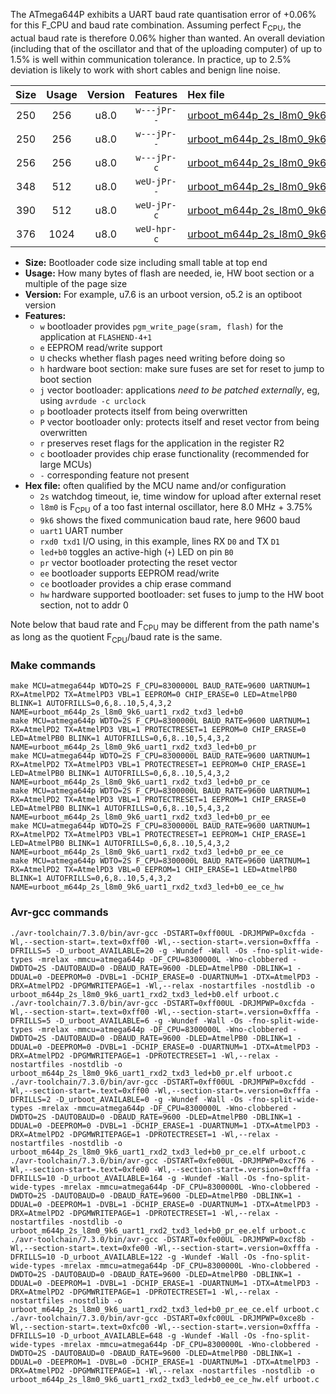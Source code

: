 The ATmega644P exhibits a UART baud rate quantisation error of +0.06% for this F_CPU and baud rate combination. Assuming perfect F<sub>CPU</sub>, the actual baud rate is therefore 0.06% higher than wanted. An overall deviation (including that of the oscillator and that of the uploading computer) of up to 1.5% is well within communication tolerance. In practice, up to 2.5% deviation is likely to work with short cables and benign line noise.

|Size|Usage|Version|Features|Hex file|
|:-:|:-:|:-:|:-:|:--|
|250|256|u8.0|`w---jPr--`|[urboot_m644p_2s_l8m0_9k6_uart1_rxd2_txd3_led+b0.hex](https://raw.githubusercontent.com/stefanrueger/urboot.hex/main/boards/sanguino/atmega644p/watchdog_2_s/internal_oscillator_l%2B3.75%25/%2B8m000000_hz/%2B%2B%2B9k6_baud/uart1_rxd2_txd3/led%2Bb0/urboot_m644p_2s_l8m0_9k6_uart1_rxd2_txd3_led%2Bb0.hex)|
|250|256|u8.0|`w---jPr--`|[urboot_m644p_2s_l8m0_9k6_uart1_rxd2_txd3_led+b0_pr.hex](https://raw.githubusercontent.com/stefanrueger/urboot.hex/main/boards/sanguino/atmega644p/watchdog_2_s/internal_oscillator_l%2B3.75%25/%2B8m000000_hz/%2B%2B%2B9k6_baud/uart1_rxd2_txd3/led%2Bb0/urboot_m644p_2s_l8m0_9k6_uart1_rxd2_txd3_led%2Bb0_pr.hex)|
|256|256|u8.0|`w---jPr-c`|[urboot_m644p_2s_l8m0_9k6_uart1_rxd2_txd3_led+b0_pr_ce.hex](https://raw.githubusercontent.com/stefanrueger/urboot.hex/main/boards/sanguino/atmega644p/watchdog_2_s/internal_oscillator_l%2B3.75%25/%2B8m000000_hz/%2B%2B%2B9k6_baud/uart1_rxd2_txd3/led%2Bb0/urboot_m644p_2s_l8m0_9k6_uart1_rxd2_txd3_led%2Bb0_pr_ce.hex)|
|348|512|u8.0|`weU-jPr--`|[urboot_m644p_2s_l8m0_9k6_uart1_rxd2_txd3_led+b0_pr_ee.hex](https://raw.githubusercontent.com/stefanrueger/urboot.hex/main/boards/sanguino/atmega644p/watchdog_2_s/internal_oscillator_l%2B3.75%25/%2B8m000000_hz/%2B%2B%2B9k6_baud/uart1_rxd2_txd3/led%2Bb0/urboot_m644p_2s_l8m0_9k6_uart1_rxd2_txd3_led%2Bb0_pr_ee.hex)|
|390|512|u8.0|`weU-jPr-c`|[urboot_m644p_2s_l8m0_9k6_uart1_rxd2_txd3_led+b0_pr_ee_ce.hex](https://raw.githubusercontent.com/stefanrueger/urboot.hex/main/boards/sanguino/atmega644p/watchdog_2_s/internal_oscillator_l%2B3.75%25/%2B8m000000_hz/%2B%2B%2B9k6_baud/uart1_rxd2_txd3/led%2Bb0/urboot_m644p_2s_l8m0_9k6_uart1_rxd2_txd3_led%2Bb0_pr_ee_ce.hex)|
|376|1024|u8.0|`weU-hpr-c`|[urboot_m644p_2s_l8m0_9k6_uart1_rxd2_txd3_led+b0_ee_ce_hw.hex](https://raw.githubusercontent.com/stefanrueger/urboot.hex/main/boards/sanguino/atmega644p/watchdog_2_s/internal_oscillator_l%2B3.75%25/%2B8m000000_hz/%2B%2B%2B9k6_baud/uart1_rxd2_txd3/led%2Bb0/urboot_m644p_2s_l8m0_9k6_uart1_rxd2_txd3_led%2Bb0_ee_ce_hw.hex)|

- **Size:** Bootloader code size including small table at top end
- **Usage:** How many bytes of flash are needed, ie, HW boot section or a multiple of the page size
- **Version:** For example, u7.6 is an urboot version, o5.2 is an optiboot version
- **Features:**
  + `w` bootloader provides `pgm_write_page(sram, flash)` for the application at `FLASHEND-4+1`
  + `e` EEPROM read/write support
  + `U` checks whether flash pages need writing before doing so
  + `h` hardware boot section: make sure fuses are set for reset to jump to boot section
  + `j` vector bootloader: applications *need to be patched externally*, eg, using `avrdude -c urclock`
  + `p` bootloader protects itself from being overwritten
  + `P` vector bootloader only: protects itself and reset vector from being overwritten
  + `r` preserves reset flags for the application in the register R2
  + `c` bootloader provides chip erase functionality (recommended for large MCUs)
  + `-` corresponding feature not present
- **Hex file:** often qualified by the MCU name and/or configuration
  + `2s` watchdog timeout, ie, time window for upload after external reset
  + `l8m0` is F<sub>CPU</sub> of a too fast internal oscillator, here 8.0 MHz + 3.75%
  + `9k6` shows the fixed communication baud rate, here 9600 baud
  + `uart1` UART number
  + `rxd0 txd1` I/O using, in this example, lines RX `D0` and TX `D1`
  + `led+b0` toggles an active-high (`+`) LED on pin `B0`
  + `pr` vector bootloader protecting the reset vector
  + `ee` bootloader supports EEPROM read/write
  + `ce` bootloader provides a chip erase command
  + `hw` hardware supported bootloader: set fuses to jump to the HW boot section, not to addr 0


Note below that baud rate and F<sub>CPU</sub> may be different from the path name's as long as the quotient F<sub>CPU</sub>/baud rate is the same.

### Make commands
```
make MCU=atmega644p WDTO=2S F_CPU=8300000L BAUD_RATE=9600 UARTNUM=1 RX=AtmelPD2 TX=AtmelPD3 VBL=1 EEPROM=0 CHIP_ERASE=0 LED=AtmelPB0 BLINK=1 AUTOFRILLS=0,6,8..10,5,4,3,2 NAME=urboot_m644p_2s_l8m0_9k6_uart1_rxd2_txd3_led+b0
make MCU=atmega644p WDTO=2S F_CPU=8300000L BAUD_RATE=9600 UARTNUM=1 RX=AtmelPD2 TX=AtmelPD3 VBL=1 PROTECTRESET=1 EEPROM=0 CHIP_ERASE=0 LED=AtmelPB0 BLINK=1 AUTOFRILLS=0,6,8..10,5,4,3,2 NAME=urboot_m644p_2s_l8m0_9k6_uart1_rxd2_txd3_led+b0_pr
make MCU=atmega644p WDTO=2S F_CPU=8300000L BAUD_RATE=9600 UARTNUM=1 RX=AtmelPD2 TX=AtmelPD3 VBL=1 PROTECTRESET=1 EEPROM=0 CHIP_ERASE=1 LED=AtmelPB0 BLINK=1 AUTOFRILLS=0,6,8..10,5,4,3,2 NAME=urboot_m644p_2s_l8m0_9k6_uart1_rxd2_txd3_led+b0_pr_ce
make MCU=atmega644p WDTO=2S F_CPU=8300000L BAUD_RATE=9600 UARTNUM=1 RX=AtmelPD2 TX=AtmelPD3 VBL=1 PROTECTRESET=1 EEPROM=1 CHIP_ERASE=0 LED=AtmelPB0 BLINK=1 AUTOFRILLS=0,6,8..10,5,4,3,2 NAME=urboot_m644p_2s_l8m0_9k6_uart1_rxd2_txd3_led+b0_pr_ee
make MCU=atmega644p WDTO=2S F_CPU=8300000L BAUD_RATE=9600 UARTNUM=1 RX=AtmelPD2 TX=AtmelPD3 VBL=1 PROTECTRESET=1 EEPROM=1 CHIP_ERASE=1 LED=AtmelPB0 BLINK=1 AUTOFRILLS=0,6,8..10,5,4,3,2 NAME=urboot_m644p_2s_l8m0_9k6_uart1_rxd2_txd3_led+b0_pr_ee_ce
make MCU=atmega644p WDTO=2S F_CPU=8300000L BAUD_RATE=9600 UARTNUM=1 RX=AtmelPD2 TX=AtmelPD3 VBL=0 EEPROM=1 CHIP_ERASE=1 LED=AtmelPB0 BLINK=1 AUTOFRILLS=0,6,8..10,5,4,3,2 NAME=urboot_m644p_2s_l8m0_9k6_uart1_rxd2_txd3_led+b0_ee_ce_hw
```

### Avr-gcc commands
```
./avr-toolchain/7.3.0/bin/avr-gcc -DSTART=0xff00UL -DRJMPWP=0xcfda -Wl,--section-start=.text=0xff00 -Wl,--section-start=.version=0xfffa -DFRILLS=5 -D_urboot_AVAILABLE=20 -g -Wundef -Wall -Os -fno-split-wide-types -mrelax -mmcu=atmega644p -DF_CPU=8300000L -Wno-clobbered -DWDTO=2S -DAUTOBAUD=0 -DBAUD_RATE=9600 -DLED=AtmelPB0 -DBLINK=1 -DDUAL=0 -DEEPROM=0 -DVBL=1 -DCHIP_ERASE=0 -DUARTNUM=1 -DTX=AtmelPD3 -DRX=AtmelPD2 -DPGMWRITEPAGE=1 -Wl,--relax -nostartfiles -nostdlib -o urboot_m644p_2s_l8m0_9k6_uart1_rxd2_txd3_led+b0.elf urboot.c
./avr-toolchain/7.3.0/bin/avr-gcc -DSTART=0xff00UL -DRJMPWP=0xcfda -Wl,--section-start=.text=0xff00 -Wl,--section-start=.version=0xfffa -DFRILLS=5 -D_urboot_AVAILABLE=6 -g -Wundef -Wall -Os -fno-split-wide-types -mrelax -mmcu=atmega644p -DF_CPU=8300000L -Wno-clobbered -DWDTO=2S -DAUTOBAUD=0 -DBAUD_RATE=9600 -DLED=AtmelPB0 -DBLINK=1 -DDUAL=0 -DEEPROM=0 -DVBL=1 -DCHIP_ERASE=0 -DUARTNUM=1 -DTX=AtmelPD3 -DRX=AtmelPD2 -DPGMWRITEPAGE=1 -DPROTECTRESET=1 -Wl,--relax -nostartfiles -nostdlib -o urboot_m644p_2s_l8m0_9k6_uart1_rxd2_txd3_led+b0_pr.elf urboot.c
./avr-toolchain/7.3.0/bin/avr-gcc -DSTART=0xff00UL -DRJMPWP=0xcfdd -Wl,--section-start=.text=0xff00 -Wl,--section-start=.version=0xfffa -DFRILLS=2 -D_urboot_AVAILABLE=0 -g -Wundef -Wall -Os -fno-split-wide-types -mrelax -mmcu=atmega644p -DF_CPU=8300000L -Wno-clobbered -DWDTO=2S -DAUTOBAUD=0 -DBAUD_RATE=9600 -DLED=AtmelPB0 -DBLINK=1 -DDUAL=0 -DEEPROM=0 -DVBL=1 -DCHIP_ERASE=1 -DUARTNUM=1 -DTX=AtmelPD3 -DRX=AtmelPD2 -DPGMWRITEPAGE=1 -DPROTECTRESET=1 -Wl,--relax -nostartfiles -nostdlib -o urboot_m644p_2s_l8m0_9k6_uart1_rxd2_txd3_led+b0_pr_ce.elf urboot.c
./avr-toolchain/7.3.0/bin/avr-gcc -DSTART=0xfe00UL -DRJMPWP=0xcf76 -Wl,--section-start=.text=0xfe00 -Wl,--section-start=.version=0xfffa -DFRILLS=10 -D_urboot_AVAILABLE=164 -g -Wundef -Wall -Os -fno-split-wide-types -mrelax -mmcu=atmega644p -DF_CPU=8300000L -Wno-clobbered -DWDTO=2S -DAUTOBAUD=0 -DBAUD_RATE=9600 -DLED=AtmelPB0 -DBLINK=1 -DDUAL=0 -DEEPROM=1 -DVBL=1 -DCHIP_ERASE=0 -DUARTNUM=1 -DTX=AtmelPD3 -DRX=AtmelPD2 -DPGMWRITEPAGE=1 -DPROTECTRESET=1 -Wl,--relax -nostartfiles -nostdlib -o urboot_m644p_2s_l8m0_9k6_uart1_rxd2_txd3_led+b0_pr_ee.elf urboot.c
./avr-toolchain/7.3.0/bin/avr-gcc -DSTART=0xfe00UL -DRJMPWP=0xcf8b -Wl,--section-start=.text=0xfe00 -Wl,--section-start=.version=0xfffa -DFRILLS=10 -D_urboot_AVAILABLE=122 -g -Wundef -Wall -Os -fno-split-wide-types -mrelax -mmcu=atmega644p -DF_CPU=8300000L -Wno-clobbered -DWDTO=2S -DAUTOBAUD=0 -DBAUD_RATE=9600 -DLED=AtmelPB0 -DBLINK=1 -DDUAL=0 -DEEPROM=1 -DVBL=1 -DCHIP_ERASE=1 -DUARTNUM=1 -DTX=AtmelPD3 -DRX=AtmelPD2 -DPGMWRITEPAGE=1 -DPROTECTRESET=1 -Wl,--relax -nostartfiles -nostdlib -o urboot_m644p_2s_l8m0_9k6_uart1_rxd2_txd3_led+b0_pr_ee_ce.elf urboot.c
./avr-toolchain/7.3.0/bin/avr-gcc -DSTART=0xfc00UL -DRJMPWP=0xce8b -Wl,--section-start=.text=0xfc00 -Wl,--section-start=.version=0xfffa -DFRILLS=10 -D_urboot_AVAILABLE=648 -g -Wundef -Wall -Os -fno-split-wide-types -mrelax -mmcu=atmega644p -DF_CPU=8300000L -Wno-clobbered -DWDTO=2S -DAUTOBAUD=0 -DBAUD_RATE=9600 -DLED=AtmelPB0 -DBLINK=1 -DDUAL=0 -DEEPROM=1 -DVBL=0 -DCHIP_ERASE=1 -DUARTNUM=1 -DTX=AtmelPD3 -DRX=AtmelPD2 -DPGMWRITEPAGE=1 -Wl,--relax -nostartfiles -nostdlib -o urboot_m644p_2s_l8m0_9k6_uart1_rxd2_txd3_led+b0_ee_ce_hw.elf urboot.c
```

